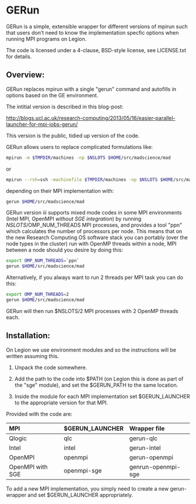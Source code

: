GERun
=====

GERun is a simple, extensible wrapper for different versions of mpirun such that users don't need to know the implementation specfic options when running MPI programs on Legion.

The code is licensed under a 4-clause, BSD-style license, see LICENSE.txt for details.

Overview:
---------

GERun replaces mpirun with a single "gerun" command and autofills in options based on the GE environment.

The intitial version is described in this blog-post:

http://blogs.ucl.ac.uk/research-computing/2013/05/16/easier-parallel-launcher-for-mpi-jobs-gerun/

This version is the public, tidied up version of the code.

GERun allows users to replace complicated formulations like:

```bash
mpirun -m $TMPDIR/machines -np $NSLOTS $HOME/src/madscience/mad
```

or

```bash
mpirun --rsh=ssh -machinefile $TMPDIR/machines -np $NSLOTS $HOME/src/madscience/mad
```

depending on their MPI implementation with:

```bash
gerun $HOME/src/madscience/mad
```

GERun version iii supports mixed mode codes in some MPI environments (Intel MPI, OpenMPI *without SGE integration*) by running $NSLOTS/$OMP\_NUM\_THREADS MPI processes, and provides a tool "ppn" which calculates the number of processors per node.  This means that on the new Research Computing OS software stack you can portably (over the node types in the cluster) run with OpenMP threads within a node, MPI between a node should you desire by doing this:

```bash
export OMP_NUM_THREADS=`ppn`
gerun $HOME/src/madscience/mad
```

Alternatively, if you always want to run 2 threads per MPI task you can do this:

```bash
export OMP_NUM_THREADS=2
gerun $HOME/src/madscience/mad
```

GERun will then run $NSLOTS/2 MPI processes with 2 OpenMP threads each.

Installation:
-------------

On Legion we use environment modules and so the instructions will be written assuming this.

1) Unpack the code somewhere.

2) Add the path to the code into $PATH (on Legion this is done as part of the "sge" module), and set the $GERUN\_PATH to the same location.

3) Inside the module for each MPI implementation set $GERUN\_LAUNCHER to the appropriate version for that MPI.

Provided with the code are:

| MPI              | $GERUN\_LAUNCHER | Wrapper file       |
|:---------------- |:--------------- |:------------------ |
| Qlogic           | qlc             | gerun-qlc          |
| Intel            | intel           | gerun-intel        |
| OpenMPI          | openmpi         | gerun-openmpi      |
| OpenMPI with SGE | openmpi-sge     | genrun-openmpi-sge |

To add a new MPI implementation, you simply need to create a new gerun-<whatver> wrapper and set $GERUN\_LAUNCHER appropriately.
